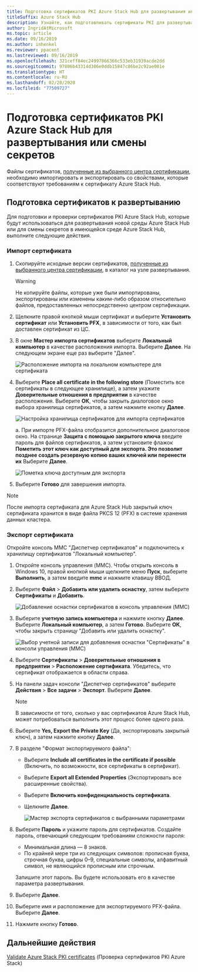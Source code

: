 ```yaml
---
title: Подготовка сертификатов PKI Azure Stack Hub для развертывания или смены секретов
titleSuffix: Azure Stack Hub
description: Узнайте, как подготавливать сертификаты PKI для развертывания интегрированных систем Azure Stack Hub или для смены секретов в существующей среде Azure Stack Hub.
author: IngridAtMicrosoft
ms.topic: article
ms.date: 09/16/2019
ms.author: inhenkel
ms.reviewer: ppacent
ms.lastreviewed: 09/16/2019
ms.openlocfilehash: 321ceff84ec24997866366c533eb31939acde2dd
ms.sourcegitcommit: 97806b43314d306e0ddb15847c86be2c92ae001e
ms.translationtype: HT
ms.contentlocale: ru-RU
ms.lasthandoff: 02/20/2020
ms.locfileid: "77509727"
---
```

# <a name="prepare-azure-stack-hub-pki-certificates-for-deployment-or-rotation"></a>Подготовка сертификатов PKI Azure Stack Hub для развертывания или смены секретов

Файлы сертификатов, [полученные из выбранного центра сертификации](azure-stack-get-pki-certs.md), необходимо импортировать и экспортировать со свойствами, которые соответствуют требованиям к сертификату Azure Stack Hub.

## <a name="prepare-certificates-for-deployment"></a>Подготовка сертификатов к развертыванию

Для подготовки и проверки сертификатов PKI Azure Stack Hub, которые будут использоваться для развертывания новой среды Azure Stack Hub или для смены секретов в имеющейся среде Azure Stack Hub, выполните следующие действия.

### <a name="import-the-certificate"></a>Импорт сертификата

1. Скопируйте исходные версии сертификатов, [полученные из выбранного центра сертификации](azure-stack-get-pki-certs.md), в каталог на узле развертывания. 
   > [!WARNING]
   > Не копируйте файлы, которые уже были импортированы, экспортированы или изменены каким-либо образом относительно файлов, предоставленных непосредственно центром сертификации.

1. Щелкните правой кнопкой мыши сертификат и выберите **Установить сертификат** или **Установить PFX**, в зависимости от того, как был доставлен сертификат из ЦС.

1. В окне **Мастер импорта сертификатов** выберите **Локальный компьютер** в качестве расположения импорта. Выберите **Далее**. На следующем экране еще раз выберите "Далее".

    ![Расположение импорта на локальном компьютере для сертификата](./media/prepare-pki-certs/1.png)

1. Выберите **Place all certificate in the following store** (Поместить все сертификаты в следующее хранилище), а затем укажите **Доверительные отношения в предприятии** в качестве расположения. Выберите **ОК**, чтобы закрыть диалоговое окно выбора хранилища сертификатов, а затем нажмите кнопку **Далее**.

   ![Настройка хранилища сертификатов для импорта сертификатов](./media/prepare-pki-certs/3.png)

   а. При импорте PFX-файла отобразится дополнительное диалоговое окно. На странице **Защита с помощью закрытого ключа** введите пароль для файлов сертификатов, а затем установите флажок **Пометить этот ключ как доступный для экспорта. Это позволит позднее создать резервную копию ваших ключей или перенести их** Выберите **Далее**.

   ![Пометка ключа доступным для экспорта](./media/prepare-pki-certs/2.png)

1. Выберите **Готово** для завершения импорта.

> [!NOTE]
> После импорта сертификата для Azure Stack Hub закрытый ключ сертификата хранится в виде файла PKCS 12 (PFX) в системе хранения данных кластера.

### <a name="export-the-certificate"></a>Экспорт сертификата

Откройте консоль MMC "Диспетчер сертификатов" и подключитесь к хранилищу сертификатов "Локальный компьютер".

1. Откройте консоль управления (MMC). Чтобы открыть консоль в Windows 10, правой кнопкой мыши щелкните меню **Пуск**, выберите **Выполнить**, а затем введите **mmc** и нажмите клавишу ВВОД.

2. Выберите **Файл** > **Добавить или удалить оснастку**, затем выберите **Сертификаты** и **Добавить**.

    ![Добавление оснастки сертификатов в консоль управления (MMC)](./media/prepare-pki-certs/mmc-2.png)

3. Выберите **учетную запись компьютера** и нажмите кнопку **Далее**. Выберите **Локальный компьютер**, а затем **Готово**. Выберите **ОК**, чтобы закрыть страницу "Добавить или удалить оснастку".

    ![Выбор учетной записи для добавления оснастки "Сертификаты" в консоли управления (MMC)](./media/prepare-pki-certs/mmc-3.png)

4. Выберите **Сертификаты** > **Доверительные отношения в предприятии** > **Расположение сертификата**. Убедитесь, что сертификат отображается в области справа.

5. На панели задач консоли "Диспетчер сертификатов" выберите **Действия** > **Все задачи** > **Экспорт**. Выберите **Далее**.

   > [!NOTE]
   > В зависимости от того, сколько у вас сертификатов Azure Stack Hub, может потребоваться выполнить этот процесс более одного раза.

6. Выберите **Yes, Export the Private Key** (Да, экспортировать закрытый ключ), а затем нажмите кнопку **Далее**.

7. В разделе "Формат экспортируемого файла":
    
   - Выберите **Include all certificates in the certificate if possible** (Включить, по возможности, все сертификаты в сертификат).  
   - Выберите **Export all Extended Properties** (Экспортировать все расширенные свойства).  
   - Выберите **Включить конфиденциальность сертификата**.  
   - Щелкните **Далее**.  
    
     ![Мастер экспорта сертификатов с выбранными параметрами](./media/prepare-pki-certs/azure-stack-save-cert.png)

8. Выберите **Пароль** и укажите пароль для сертификатов. Создайте пароль, отвечающий следующим требованиям сложности пароля:

    * Минимальная длина — 8 знаков.
    * По крайней мере три из следующих символов: прописная буква, строчная буква, цифры 0–9, специальные символы, алфавитный символ, не являющийся прописным или строчным.

    Запишите этот пароль. Вы будете использовать его в качестве параметра развертывания.

9. Выберите **Далее**.

10. Выберите имя и расположение для экспортируемого PFX-файла. Выберите **Далее**.

11. Нажмите кнопку **Готово**.

## <a name="next-steps"></a>Дальнейшие действия

[Validate Azure Stack PKI certificates](azure-stack-validate-pki-certs.md) (Проверка сертификатов PKI Azure Stack)